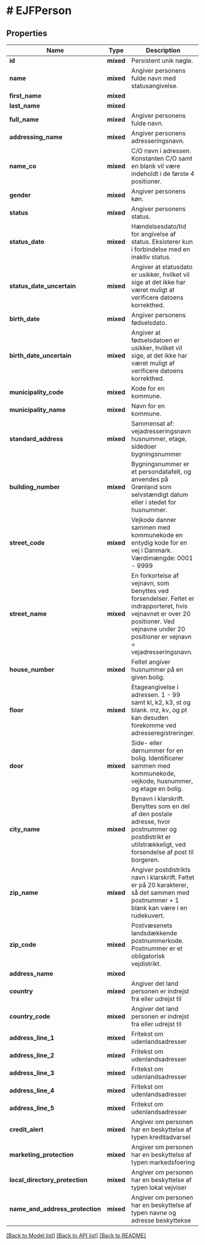 # # EJFPerson

## Properties

Name | Type | Description | Notes
------------ | ------------- | ------------- | -------------
**id** | **mixed** | Persistent unik nøgle. |
**name** | **mixed** | Angiver personens fulde navn med statusangivelse. | [optional]
**first_name** | **mixed** |  | [optional]
**last_name** | **mixed** |  | [optional]
**full_name** | **mixed** | Angiver personens fulde navn. | [optional]
**addressing_name** | **mixed** | Angiver personens adresseringsnavn. | [optional]
**name_co** | **mixed** | C/O navn i adressen. Konstanten C/O samt en blank vil være indeholdt i de første 4 positioner. | [optional]
**gender** | **mixed** | Angiver personens køn. |
**status** | **mixed** | Angiver personens status. |
**status_date** | **mixed** | Hændelsesdato/tid for angivelse af status. Eksisterer kun i forbindelse med en inaktiv status. |
**status_date_uncertain** | **mixed** | Angiver at statusdato er usikker, hvilket vil sige at det ikke har været muligt at verificere datoens korrekthed. |
**birth_date** | **mixed** | Angiver personens fødselsdato. |
**birth_date_uncertain** | **mixed** | Angiver at fødselsdatoen er usikker, hvilket vil sige, at det ikke har været muligt af verificere datoens korrekthed. |
**municipality_code** | **mixed** | Kode for en kommune. | [optional]
**municipality_name** | **mixed** | Navn for en kommune. | [optional]
**standard_address** | **mixed** | Sammensat af: vejadresseringsnavn husnummer, etage, sidedoer bygningsnummer | [optional]
**building_number** | **mixed** | Bygningsnummer er et persondatafelt, og anvendes på Grønland som selvstændigt datum eller i stedet for husnummer. | [optional]
**street_code** | **mixed** | Vejkode danner sammen med kommunekode en entydig kode for en vej i Danmark. Værdimængde: 0001 - 9999 | [optional]
**street_name** | **mixed** | En forkortelse af vejnavn, som benyttes ved forsendelser. Feltet er indrapporteret, hvis vejnavnet er over 20 positioner. Ved vejnavne under 20 positioner er vejnavn &#x3D; vejadresseringsnavn. | [optional]
**house_number** | **mixed** | Feltet angiver husnummer på en given bolig. | [optional]
**floor** | **mixed** | Etageangivelse i adressen. 1 - 99 samt kl, k2, k3, st og blank. mz, kv, og pt kan desuden forekomme ved adresseregistreringer. | [optional]
**door** | **mixed** | Side- eller dørnummer for en bolig. Identificerer sammen med kommunekode, vejkode, husnummer, og etage en bolig. | [optional]
**city_name** | **mixed** | Bynavn i klarskrift. Benyttes som en del af den postale adresse, hvor postnummer og postdistrikt er utilstrækkeligt, ved forsendelse af post til borgeren. | [optional]
**zip_name** | **mixed** | Angiver postdistrikts navn i klarskrift. Feltet er på 20 karakterer, så det sammen med postnummer + 1 blank kan være i en rudekuvert. | [optional]
**zip_code** | **mixed** | Postvæsenets landsdækkende postnummerkode. Postnummer er et obligatorisk vejdistrikt. | [optional]
**address_name** | **mixed** |  |
**country** | **mixed** | Angiver det land personen er indrejst fra eller udrejst til | [optional]
**country_code** | **mixed** | Angiver det land personen er indrejst fra eller udrejst til | [optional]
**address_line_1** | **mixed** | Fritekst om udenlandsadresser | [optional]
**address_line_2** | **mixed** | Fritekst om udenlandsadresser | [optional]
**address_line_3** | **mixed** | Fritekst om udenlandsadresser | [optional]
**address_line_4** | **mixed** | Fritekst om udenlandsadresser | [optional]
**address_line_5** | **mixed** | Fritekst om udenlandsadresser | [optional]
**credit_alert** | **mixed** | Angiver om personen har en beskyttelse af typen kreditadvarsel | [optional]
**marketing_protection** | **mixed** | Angiver om personen har en beskyttelse af typen markedsfoering | [optional]
**local_directory_protection** | **mixed** | Angiver om personen har en beskyttelse af typen lokal vejviser | [optional]
**name_and_address_protection** | **mixed** | Angiver om personen har en beskyttelse af typen navne og adresse beskyttekse | [optional]

[[Back to Model list]](../../README.md#models) [[Back to API list]](../../README.md#endpoints) [[Back to README]](../../README.md)
